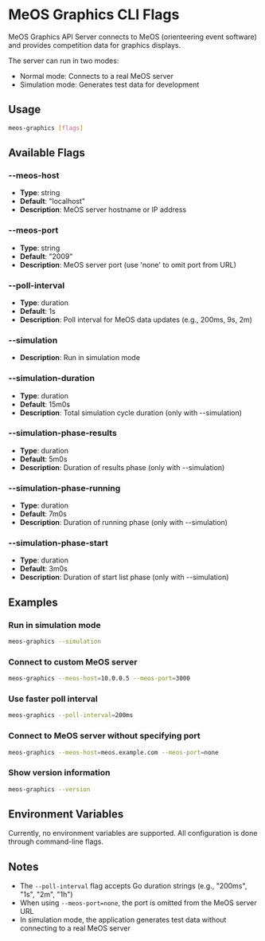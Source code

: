 # MeOS Graphics CLI Flags

MeOS Graphics API Server connects to MeOS (orienteering event software) 
and provides competition data for graphics displays.

The server can run in two modes:
- Normal mode: Connects to a real MeOS server
- Simulation mode: Generates test data for development

## Usage

```bash
meos-graphics [flags]
```

## Available Flags

### --meos-host

- **Type**: string
- **Default**: "localhost"
- **Description**: MeOS server hostname or IP address

### --meos-port

- **Type**: string
- **Default**: "2009"
- **Description**: MeOS server port (use 'none' to omit port from URL)

### --poll-interval

- **Type**: duration
- **Default**: 1s
- **Description**: Poll interval for MeOS data updates (e.g., 200ms, 9s, 2m)

### --simulation

- **Description**: Run in simulation mode

### --simulation-duration

- **Type**: duration
- **Default**: 15m0s
- **Description**: Total simulation cycle duration (only with --simulation)

### --simulation-phase-results

- **Type**: duration
- **Default**: 5m0s
- **Description**: Duration of results phase (only with --simulation)

### --simulation-phase-running

- **Type**: duration
- **Default**: 7m0s
- **Description**: Duration of running phase (only with --simulation)

### --simulation-phase-start

- **Type**: duration
- **Default**: 3m0s
- **Description**: Duration of start list phase (only with --simulation)

## Examples

### Run in simulation mode

```bash
meos-graphics --simulation
```

### Connect to custom MeOS server

```bash
meos-graphics --meos-host=10.0.0.5 --meos-port=3000
```

### Use faster poll interval

```bash
meos-graphics --poll-interval=200ms
```

### Connect to MeOS server without specifying port

```bash
meos-graphics --meos-host=meos.example.com --meos-port=none
```

### Show version information

```bash
meos-graphics --version
```

## Environment Variables

Currently, no environment variables are supported. All configuration is done through command-line flags.

## Notes

- The `--poll-interval` flag accepts Go duration strings (e.g., "200ms", "1s", "2m", "1h")
- When using `--meos-port=none`, the port is omitted from the MeOS server URL
- In simulation mode, the application generates test data without connecting to a real MeOS server
